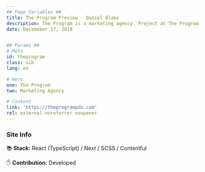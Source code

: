 ```yaml
---
## Page Variables ##
title: The Program Preview - Daniel Blake
description: The Program is a marketing agency. Project at The Program.
date: Decemeber 17, 2019


## Params ##
# Meta
id: theprogram
class: sib
lang: en

# Hero
one: The Program
two: Marketing Agency

# Content
link: 'https://theprogrampdx.com'
rel: external noreferrer noopener
---
```


### Site Info

📚 <b>Stack:</b>  React (TypeScript) / Next / SCSS / Contentful

✋ <b>Contribution:</b> Developed
